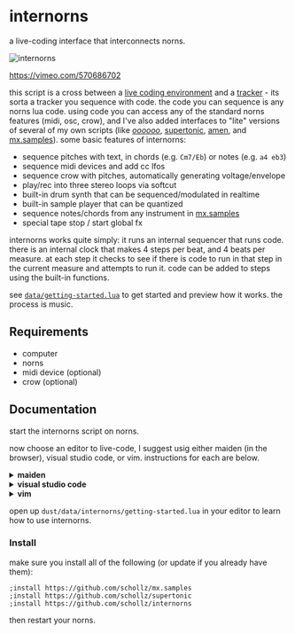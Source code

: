 # internorns

a live-coding interface that interconnects norns.

![internorns](https://user-images.githubusercontent.com/6550035/124368779-70d17380-dc19-11eb-9590-3fa4101337c9.jpg)

https://vimeo.com/570686702

this script is a cross between a [live coding environment](https://llllllll.co/t/live-coding/5032) and a [tracker](https://llllllll.co/t/trackers/38551) - its sorta a tracker you sequence with code. the code you can sequence is any norns lua code. using code you can access any of the standard norns features (midi, osc, crow), and I've also added interfaces to "lite" versions of several of my own scripts (like [*oooooo*](https://llllllll.co/t/oooooo), [supertonic](https://llllllll.co/t/supertonic/), [amen](https://llllllll.co/t/amen/), and [mx.samples](https://llllllll.co/t/mx-samples/)). some basic features of internorns:

- sequence pitches with text, in chords (e.g. `Cm7/Eb`) or notes (e.g. `a4 eb3`)
- sequence midi devices and add cc lfos
- sequence crow with pitches, automatically generating voltage/envelope
- play/rec into three stereo loops via softcut
- built-in drum synth that can be sequenced/modulated in realtime
- built-in sample player that can be quantized
- sequence notes/chords from any instrument in [mx.samples](https://llllllll.co/t/mx-samples/)
- special tape stop / start global fx

internorns works quite simply: it runs an internal sequencer that runs code. there is an internal clock that makes 4 steps per beat, and 4 beats per measure. at each step it checks to see if there is code to run in that step in the current measure and attempts to run it. code can be added to steps using the built-in functions.

see [`data/getting-started.lua`](https://github.com/schollz/internorns/blob/main/data/getting-started.lua) to get started and preview how it works. the process is music.

## Requirements

- computer
- norns
- midi device (optional)
- crow (optional)

## Documentation

start the internorns script on norns.

now choose an editor to live-code, I suggest usig either maiden (in the browser), visual studio code, or vim. instructions for each are below.

<details><summary><strong>maiden</strong></summary>

open up a webbrowser to [http://norns.local/maiden/#edit/dust/data/internorns/getting-started.lua](norns.local/maiden/#edit/dust/data/internorns/getting-started.lua).

you can select any code and press <kbd>ctl</kbd>+<kbd>enter</kbd> to send that code to the norns.

_note:_ requires latest version of maiden.

</details>

<details><summary><strong>visual studio code</strong></summary>

[download visual studio code](https://code.visualstudio.com/) and then install [the Norns REPL extension](https://llllllll.co/t/norns-repl-vscode-extension/41382). use software like [sftp drive](https://www.nsoftware.com/sftp/drive/) to mount your norns on your computer. then you can directly edit `~/dust/data/internorns/getting-started.lua`. 

press <kbd>ctl</kbd>+<kbd>enter</kbd> to send the current line to the norns.

</details>

<details><summary><strong>vim</strong></summary>

lines from a norns script can be quickly and easily run using vim.

to use with vim, first download `wscat` - a utility for piping commands to the maiden websocket server.

```
wget https://github.com/schollz/wscat/releases/download/binaries/wscat
chmod +x wscat
sudo mv wscat /usr/local/bin/
```

then you can edit your `.vimrc` file to include these lines which will automatically run
the current selected line when you press <kbd>ctl</kbd>+<kbd>c</kbd>:

```vim
set underline
nnoremap <C-c> <esc>:silent.w !wscat<enter>
inoremap <C-c> <esc>:silent.w !wscat<enter>i
```

now whenever you use the key combo <kbd>ctl</kbd>+<kbd>c</kbd> it will send the current line in vim into maiden!

</details>


open up `dust/data/internorns/getting-started.lua` in your editor to learn how to use internorns.

### Install

make sure you install all of the following (or update if you already have them):

```
;install https://github.com/schollz/mx.samples
;install https://github.com/schollz/supertonic
;install https://github.com/schollz/internorns
```

then restart your norns.
